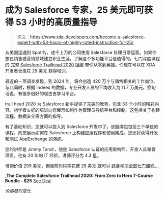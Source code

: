 # 成为 Salesforce 专家，25 美元即可获得 53 小时的高质量指导

> 原文：<https://www.xda-developers.com/become-a-salesforce-expert-with-53-hours-of-highly-rated-instruction-for-25/>

从美国运通到 Spotify，成千上万的公司使用 Salesforce 处理日常运营。如果你想在销售或营销领域建立职业生涯，了解这个多功能平台是值得的。七门深度课程的 [完整 Salesforce Trailhead 2020 捆绑](https://depot.xda-developers.com/sales/the-complete-salesforce-trailhead-2020-from-zero-to-hero-bundle-7-courses-in-1?utm_source=xda-developers.com&utm_medium=referral&utm_campaign=the-complete-salesforce-trailhead-2020-from-zero-to-hero-bundle-7-courses-in-1&utm_term=scsf-426081&utm_content=a0x1P000004Y17KQAS&scsonar=1) 带你从零到英雄。你现在可以在 XDA 开发者仓库花 25 美元 获得培训。

最近的一项调查发现，到 2024 年，将会创造 420 万个与销售相关的工作岗位。与此同时，根据 Indeed 的数据，专业开发人员的平均收入为 11.7 万美元。换句话说，有很多很好的理由去学习平台。

trail head 2020 为 Salesforce 新手提供了完美的教育，包含 53 个小时的精彩内容。初学者友好的培训向您展示如何作为管理员导航平台和控制。这包括关于构建流程、数据安全等方面的指导。

有了基础知识，您就可以投入到 Salesforce 开发中了。该捆绑包包括三个单独的课程，向您展示如何在 Salesforce 上构建应用程序和使用集成。您还将获得开发和测试 AppExchange 的演练。

您的讲师是 Jimmy Tanzil，他是 Salesforce 认证的应用架构师、开发人员和管理员。他有 20 年的 IT 经验，讲师评分为 4.3 星。

培训价值 299 美元，但目前你只需花费 25 美元 就可以 [终身学习全部七门课程。](https://depot.xda-developers.com/sales/the-complete-salesforce-trailhead-2020-from-zero-to-hero-bundle-7-courses-in-1?utm_source=xda-developers.com&utm_medium=referral&utm_campaign=the-complete-salesforce-trailhead-2020-from-zero-to-hero-bundle-7-courses-in-1&utm_term=scsf-426081&utm_content=a0x1P000004Y17KQAS&scsonar=1)

[ ](https://depot.xda-developers.com/sales/the-complete-salesforce-trailhead-2020-from-zero-to-hero-bundle-7-courses-in-1?utm_source=xda-developers.com&utm_medium=referral-cta&utm_campaign=the-complete-salesforce-trailhead-2020-from-zero-to-hero-bundle-7-courses-in-1&utm_term=scsf-426081&utm_content=a0x1P000004Y17KQAS&scsonar=1)**The Complete Salesforce Trailhead 2020: From Zero to Hero 7-Course Bundle - $25** [See Deal](https://depot.xda-developers.com/sales/the-complete-salesforce-trailhead-2020-from-zero-to-hero-bundle-7-courses-in-1?utm_source=xda-developers.com&utm_medium=referral-cta&utm_campaign=the-complete-salesforce-trailhead-2020-from-zero-to-hero-bundle-7-courses-in-1&utm_term=scsf-426081&utm_content=a0x1P000004Y17KQAS&scsonar=1)

*价格随时变化*
